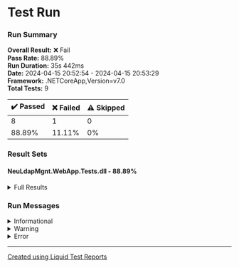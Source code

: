 
# Test Run
### Run Summary

<p>
<strong>Overall Result:</strong> ❌ Fail <br />
<strong>Pass Rate:</strong> 88.89% <br />
<strong>Run Duration:</strong> 35s 442ms <br />
<strong>Date:</strong> 2024-04-15 20:52:54 - 2024-04-15 20:53:29 <br />
<strong>Framework:</strong> .NETCoreApp,Version=v7.0 <br />
<strong>Total Tests:</strong> 9 <br />
</p>

<table>
<thead>
<tr>
<th>✔️ Passed</th>
<th>❌ Failed</th>
<th>⚠️ Skipped</th>
</tr>
</thead>
<tbody>
<tr>
<td>8</td>
<td>1</td>
<td>0</td>
</tr>
<tr>
<td>88.89%</td>
<td>11.11%</td>
<td>0%</td>
</tr>
</tbody>
</table>

### Result Sets
#### NeuLdapMgnt.WebApp.Tests.dll - 88.89%
<details>
<summary>Full Results</summary>
<table>
<thead>
<tr>
<th>Result</th>
<th>Test</th>
<th>Duration</th>
</tr>
</thead>
<tr>
<td> ✔️ Passed </td>
<td>DefaultRedirectionToLoginPage</td>
<td>1s 359ms</td>
</tr>
<tr>
<td> ✔️ Passed </td>
<td>RedirectionIsWorkingWhenUnauthorized</td>
<td>6s 794ms</td>
</tr>
<tr>
<td> ✔️ Passed </td>
<td>SuccessfulLoginRedirectsToHomePage</td>
<td>2s 99ms</td>
</tr>
<tr>
<td> ✔️ Passed </td>
<td>NavbarLinksAreWorking</td>
<td>5s 67ms</td>
</tr>
<tr>
<td> ✔️ Passed </td>
<td>NoStudentsArePresent</td>
<td>2s 564ms</td>
</tr>
<tr>
<td> ✔️ Passed </td>
<td>NoStudentsArePresentAndAddStudentsButtonIsPresent</td>
<td>2s 509ms</td>
</tr>
<tr>
<td> ✔️ Passed </td>
<td>AfterPressingAddStudentsButtonRedirectsToAddStudent</td>
<td>2s 820ms</td>
</tr>
<tr>
<td> ✔️ Passed </td>
<td>AddStudentsEditFormHasLoadedDefaultValues</td>
<td>3s 32ms</td>
</tr>
<tr>
<td> ❌ Failed </td>
<td>AddStudentsEditFormIsValidatingCorrectly<blockquote><details>
<summary>Error</summary>
<strong>Message:</strong>
<pre><code>Assert.AreEqual failed. Expected:<The field Id must be between 70000000000 and 79999999999.>. Actual:<OM must be between 70000000000 and 79999999999.>. </code></pre>
<strong>Stack Trace:</strong>
<pre><code>   at NeuLdapMgnt.WebApp.Tests.SeleniumTests.AddStudentsEditFormIsValidatingCorrectly() in /app/WebApp.Tests/SeleniumTests.cs:line 236
   at System.RuntimeMethodHandle.InvokeMethod(Object target, Void** arguments, Signature sig, Boolean isConstructor)
   at System.Reflection.MethodInvoker.Invoke(Object obj, IntPtr* args, BindingFlags invokeAttr)
</code></pre>
</details></blockquote>
</td>
<td>2s 925ms</td>
</tr>
</tbody>
</table>
</details>

### Run Messages
<details>
<summary>Informational</summary>
<pre><code>
</code></pre>
</details>

<details>
<summary>Warning</summary>
<pre><code>
</code></pre>
</details>

<details>
<summary>Error</summary>
<pre><code>
</code></pre>
</details>



----

[Created using Liquid Test Reports](https://github.com/kurtmkurtm/LiquidTestReports)